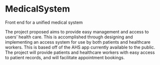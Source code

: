 # MedicalSystem
Front end for a unified medical system

The project proposed aims to provide easy management and access to users’ health care. 
This is accomplished through designing and implementing an access system for use by both 
patients and healthcare workers.  This is based off of the AHS app currently available 
to the public. The project will provide patients and healthcare workers with easy access
to patient records, and will facilitate appointment bookings.
